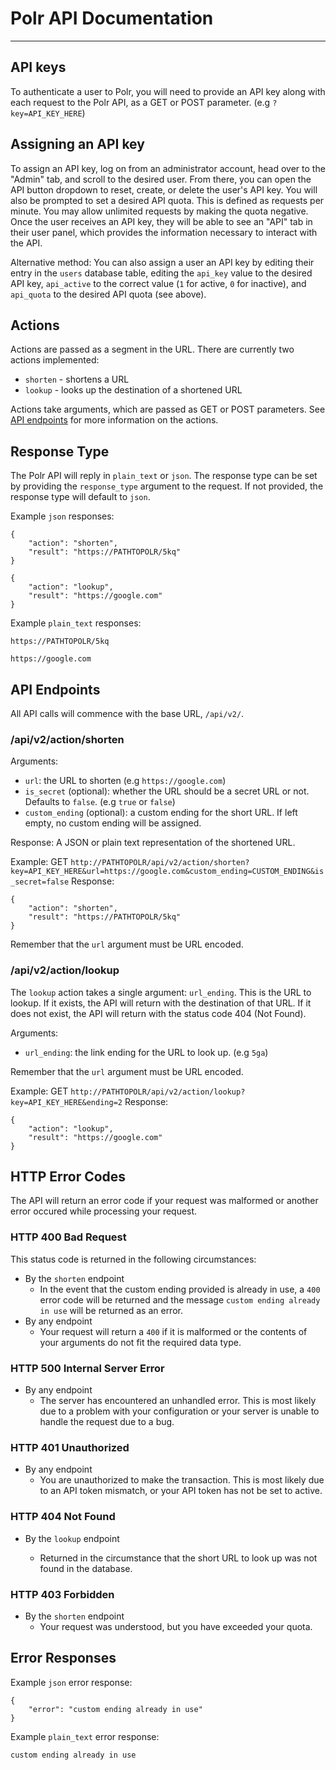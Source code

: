 # Polr API Documentation
-----------------------------

## API keys
To authenticate a user to Polr, you will need to provide an API key along with
each request to the Polr API, as a GET or POST parameter. (e.g `?key=API_KEY_HERE`)

## Assigning an API key
To assign an API key, log on from an administrator account, head over to the "Admin"
tab, and scroll to the desired user. From there, you can open the API button dropdown to
reset, create, or delete the user's API key. You will also be prompted to set a desired API quota. This is defined as requests per minute. You may allow unlimited requests by making the quota negative. Once the user receives an API key, they will be able to see an "API"
tab in their user panel, which provides the information necessary to interact with the API.

Alternative method: You can also assign a user an API key by editing their entry in the
`users` database table, editing the `api_key` value to the desired API key, `api_active` to the correct value (`1` for active, `0` for inactive), and `api_quota` to the desired API quota (see above).

## Actions
Actions are passed as a segment in the URL. There are currently
two actions implemented:

- `shorten` - shortens a URL
- `lookup` - looks up the destination of a shortened URL

Actions take arguments, which are passed as GET or POST parameters.
See [API endpoints](#api-endpoints) for more information on the actions.

## Response Type
The Polr API will reply in `plain_text` or `json`. The response type can be
set by providing the `response_type` argument to the request. If not provided,
the response type will default to `json`.

Example `json` responses:
```
{
    "action": "shorten",
    "result": "https://PATHTOPOLR/5kq"
}
```

```
{
    "action": "lookup",
    "result": "https://google.com"
}
```

Example `plain_text` responses:

```https://PATHTOPOLR/5kq```

```https://google.com```

## API Endpoints
All API calls will commence with the base URL, `/api/v2/`.

### /api/v2/action/shorten
Arguments:

 - `url`: the URL to shorten (e.g `https://google.com`)
 - `is_secret` (optional): whether the URL should be a secret URL or not. Defaults to `false`. (e.g `true` or `false`)
 - `custom_ending` (optional): a custom ending for the short URL. If left empty, no custom ending will be assigned.


Response: A JSON or plain text representation of the shortened URL.

Example: GET `http://PATHTOPOLR/api/v2/action/shorten?key=API_KEY_HERE&url=https://google.com&custom_ending=CUSTOM_ENDING&is_secret=false`
Response:
```
{
    "action": "shorten",
    "result": "https://PATHTOPOLR/5kq"
}
```

Remember that the `url` argument must be URL encoded.

### /api/v2/action/lookup
The `lookup` action takes a single argument: `url_ending`. This is the URL to
lookup. If it exists, the API will return with the destination of that URL. If
it does not exist, the API will return with the status code 404 (Not Found).

Arguments:

 - `url_ending`: the link ending for the URL to look up. (e.g `5ga`)

Remember that the `url` argument must be URL encoded.

Example: GET `http://PATHTOPOLR/api/v2/action/lookup?key=API_KEY_HERE&ending=2`
Response:
```
{
    "action": "lookup",
    "result": "https://google.com"
}
```

## HTTP Error Codes
The API will return an error code if your request was malformed or another error occured while processing your request.

### HTTP 400 Bad Request
This status code is returned in the following circumstances:

- By the `shorten` endpoint
    - In the event that the custom ending provided is already in use, a `400` error code will be returned and the message `custom ending already in use` will be returned as an error.
- By any endpoint
    - Your request will return a `400` if it is malformed or the contents of your arguments do not fit the required data type.

### HTTP 500 Internal Server Error

- By any endpoint
    - The server has encountered an unhandled error. This is most likely due to a problem with your configuration or your server is unable to handle the request due to a bug.

### HTTP 401 Unauthorized

 - By any endpoint
    - You are unauthorized to make the transaction. This is most likely due to an API token mismatch, or your API token has not be set to active.

### HTTP 404 Not Found

- By the `lookup` endpoint

    - Returned in the circumstance that the short URL to look up was not found in the database.

### HTTP 403 Forbidden

- By the `shorten` endpoint
    -  Your request was understood, but you have exceeded your quota.

## Error Responses
Example `json` error response:
```
{
    "error": "custom ending already in use"
}
```

Example `plain_text` error response:

`custom ending already in use`

